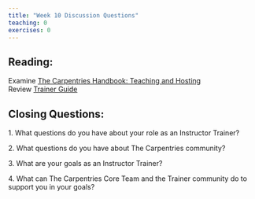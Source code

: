 ```yaml
--- 
title: "Week 10 Discussion Questions"    
teaching: 0 
exercises: 0        
---
```


## Reading:

Examine [The Carpentries Handbook: Teaching and Hosting](https://docs.carpentries.org/topic_folders/hosts_instructors/index.html)  
Review [Trainer Guide](https://docs.carpentries.org/topic_folders/instructor_training/trainers_guide.html)

## Closing Questions:

1\. What questions do you have about your role as an Instructor Trainer?

2\. What questions do you have about The Carpentries community?

3\. What are your goals as an Instructor Trainer?

4\. What can The Carpentries Core Team and the Trainer community do to support you in your goals?
